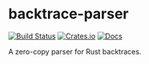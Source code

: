 # backtrace-parser

[![Build Status](https://travis-ci.org/srijs/rust-backtrace-parser.svg?branch=master)](https://travis-ci.org/srijs/rust-backtrace-parser)
[![Crates.io](https://img.shields.io/crates/v/backtrace-parser.svg)](https://crates.io/crates/backtrace-parser)
[![Docs](https://docs.rs/backtrace-parser/badge.svg)](https://docs.rs/backtrace-parser)

A zero-copy parser for Rust backtraces.
